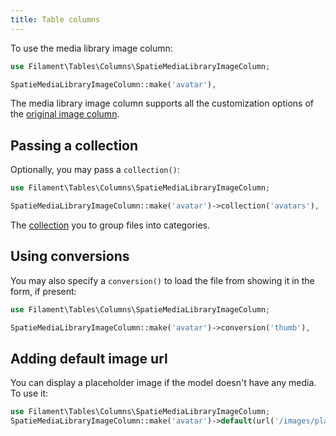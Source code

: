 ```yaml
---
title: Table columns
---
```


To use the media library image column:

```php
use Filament\Tables\Columns\SpatieMediaLibraryImageColumn;

SpatieMediaLibraryImageColumn::make('avatar'),
```

The media library image column supports all the customization options of the [original image column](/docs/tables/columns/image).

## Passing a collection

Optionally, you may pass a `collection()`:

```php
use Filament\Tables\Columns\SpatieMediaLibraryImageColumn;

SpatieMediaLibraryImageColumn::make('avatar')->collection('avatars'),
```

The [collection](https://spatie.be/docs/laravel-medialibrary/working-with-media-collections/simple-media-collections) you to group files into categories.

## Using conversions

You may also specify a `conversion()` to load the file from showing it in the form, if present:

```php
use Filament\Tables\Columns\SpatieMediaLibraryImageColumn;

SpatieMediaLibraryImageColumn::make('avatar')->conversion('thumb'),
```

## Adding default image url

You can display a placeholder image if the model doesn't have any media. To use it:

```php
use Filament\Tables\Columns\SpatieMediaLibraryImageColumn;
SpatieMediaLibraryImageColumn::make('avatar')->default(url('/images/placeholder.png')),
```
